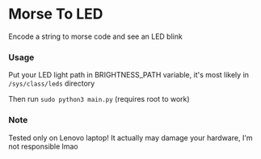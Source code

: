 # Morse To LED
Encode a string to morse code and see an LED blink

### Usage

Put your LED light path in BRIGHTNESS_PATH variable, it's most likely in `/sys/class/leds` directory

Then run `sudo python3 main.py` (requires root to work)

### Note

Tested only on Lenovo laptop! It actually may damage your hardware, I'm not responsible lmao
